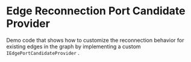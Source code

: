 # Edge Reconnection Port Candidate Provider
 Demo code that shows how to customize the reconnection behavior for existing edges in the graph by implementing a custom `IEdgePortCandidateProvider` . 